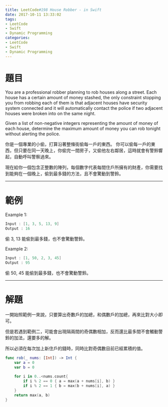 ```yaml
---
title: LeetCode#198 House Robber - in Swift
date: 2017-10-11 13:33:02
tags:
- LeetCode
- Swift
- Dynamic Programming
categories:
- LeetCode
- Swift
- Dynamic Programming
---
```


# 題目
You are a professional robber planning to rob houses along a street. Each house has a certain amount of money stashed, the only constraint stopping you from robbing each of them is that adjacent houses have security system connected and it will automatically contact the police if two adjacent houses were broken into on the same night.

Given a list of non-negative integers representing the amount of money of each house, determine the maximum amount of money you can rob tonight without alerting the police.

你是一個專業的小偷，打算沿著整條街偷每一戶的東西。 你可以偷每一戶的東西，但只要在同一天晚上，你偷完一間房子，又偷他左右鄰居，這時就會有警鈴響起，自動呼叫警察過來。

現在給你一個包含正整數的陣列，每個數字代表每間住戶所擁有的財產，你需要找到能夠在一個晚上，偷到最多錢的方法，且不會驚動到警鈴。

---

# 範例

Example 1: 
``` swift
Input : [1, 3, 5, 13, 9]
Output : 16
```
偷 3, 13 能偷到最多錢，也不會驚動警鈴。

Example 2:
``` swift
Input : [1, 50, 2, 3, 45]
Output : 95
```
偷 50, 45 能偷到最多錢，也不會驚動警鈴。

---

# 解題

一開始照範例一來說，只要算出奇數戶的加總，和偶數戶的加總，再來比對大小即可。

但是若遇到範例二，可能會出現隔兩間的奇偶數相加，反而還比最多間不會觸動警鈴的加法，還要多的解。

所以必須在每次加上新住戶的錢時，同時比對奇偶數目前已經累積的值。

``` swift
func rob(_ nums: [Int]) -> Int {
    var a = 0
    var b = 0
    
    for i in 0..<nums.count{
        if i % 2 == 0 { a = max(a + nums[i], b) }
        if i % 2 == 1 { b = max(b + nums[i], a) }
    }
    return max(a, b)
}
```

